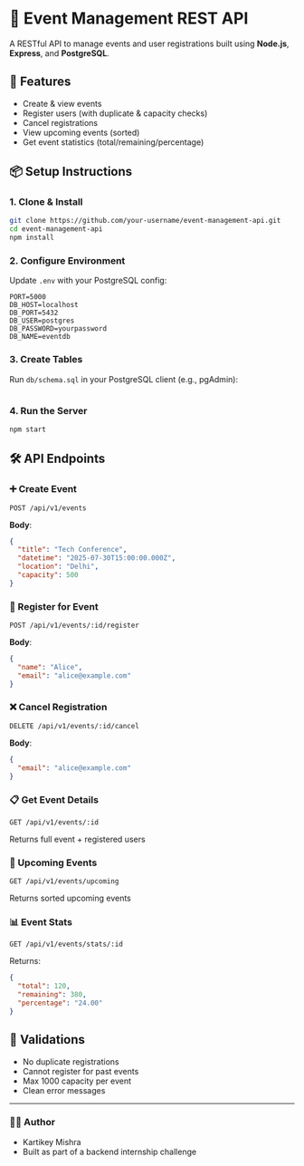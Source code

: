 # 🎉 Event Management REST API

A RESTful API to manage events and user registrations built using **Node.js**, **Express**, and **PostgreSQL**.

## 🚀 Features
- Create & view events
- Register users (with duplicate & capacity checks)
- Cancel registrations
- View upcoming events (sorted)
- Get event statistics (total/remaining/percentage)

## 📦 Setup Instructions

### 1. Clone & Install
```bash
git clone https://github.com/your-username/event-management-api.git
cd event-management-api
npm install
```

### 2. Configure Environment
Update `.env` with your PostgreSQL config:
```env
PORT=5000
DB_HOST=localhost
DB_PORT=5432
DB_USER=postgres
DB_PASSWORD=yourpassword
DB_NAME=eventdb
```

### 3. Create Tables
Run `db/schema.sql` in your PostgreSQL client (e.g., pgAdmin):
```sql

```

### 4. Run the Server
```bash
npm start
```

## 🛠️ API Endpoints

### ➕ Create Event
```http
POST /api/v1/events
```
**Body**:
```json
{
  "title": "Tech Conference",
  "datetime": "2025-07-30T15:00:00.000Z",
  "location": "Delhi",
  "capacity": 500
}
```

### 👥 Register for Event
```http
POST /api/v1/events/:id/register
```
**Body**:
```json
{
  "name": "Alice",
  "email": "alice@example.com"
}
```

### ❌ Cancel Registration
```http
DELETE /api/v1/events/:id/cancel
```
**Body**:
```json
{
  "email": "alice@example.com"
}
```

### 📋 Get Event Details
```http
GET /api/v1/events/:id
```
Returns full event + registered users

### 📅 Upcoming Events
```http
GET /api/v1/events/upcoming
```
Returns sorted upcoming events

### 📊 Event Stats
```http
GET /api/v1/events/stats/:id
```
Returns:
```json
{
  "total": 120,
  "remaining": 380,
  "percentage": "24.00"
}
```

## 🧠 Validations
- No duplicate registrations
- Cannot register for past events
- Max 1000 capacity per event
- Clean error messages

---

### 👨‍💻 Author
- Kartikey Mishra
- Built as part of a backend internship challenge